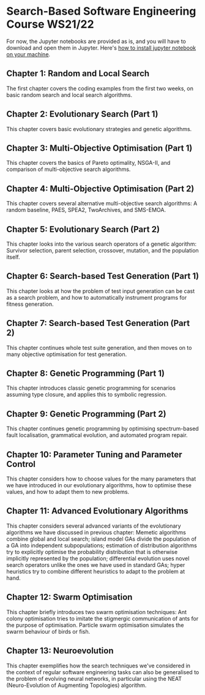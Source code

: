# Search-Based Software Engineering Course WS21/22

For now, the Jupyter notebooks are provided as is, and you will have to download and open them in Jupyter. Here's [how to install jupyter notebook on your machine](https://www.dataquest.io/blog/jupyter-notebook-tutorial/).


## Chapter 1: Random and Local Search

The first chapter covers the coding examples from the first two weeks, on basic random search and local search algorithms.

## Chapter 2: Evolutionary Search (Part 1)

This chapter covers basic evolutionary strategies and genetic algorithms.

## Chapter 3: Multi-Objective Optimisation (Part 1)

This chapter covers the basics of Pareto optimality, NSGA-II, and comparison
of multi-objective search algorithms.

## Chapter 4: Multi-Objective Optimisation (Part 2)

This chapter covers several alternative multi-objective search algorithms:
A random baseline, PAES, SPEA2, TwoArchives, and SMS-EMOA.

## Chapter 5: Evolutionary Search (Part 2)

This chapter looks into the various search operators of a genetic algorithm:
Survivor selection, parent selection, crossover, mutation, and the
population itself.

## Chapter 6: Search-based Test Generation (Part 1)

This chapter looks at how the problem of test input generation can be cast
as a search problem, and how to automatically instrument programs for
fitness generation. 

## Chapter 7: Search-based Test Generation (Part 2)

This chapter continues whole test suite generation, and then moves on to
many objective optimisation for test generation.

## Chapter 8: Genetic Programming (Part 1)

This chapter introduces classic genetic programming for scenarios assuming
type closure, and applies this to symbolic regression.

## Chapter 9: Genetic Programming (Part 2)

This chapter continues genetic programming by optimising spectrum-based
fault localisation, grammatical evolution, and automated program repair.

## Chapter 10: Parameter Tuning and Parameter Control

This chapter considers how to choose values for the many parameters that we
have introduced in our evolutionary algorithms, how to optimise these
values, and how to adapt them to new problems.

## Chapter 11: Advanced Evolutionary Algorithms

This chapter considers several advanced variants of the evolutionary
algorithms we have discussed in previous chapter: Memetic algorithms combine
global and local search; island model GAs divide the population of a GA into
independent subpopulations; estimation of distribution algorithms try to
explicitly optimise the probability distribution that is otherwise
implicitly represented by the population; differential evolution uses novel
search operators unlike the ones we have used in standard GAs; hyper 
heuristics try to combine different heuristics to adapt to the problem at hand.

## Chapter 12: Swarm Optimisation

This chapter briefly introduces two swarm optimisation techniques: Ant colony optimisation
tries to imitate the stigmergic communication of ants for the purpose of
optimisation. Particle swarm optimisation simulates the swarm behaviour of
birds or fish.

## Chapter 13: Neuroevolution

This chapter exemplifies how the search techniques we've considered in the
context of regular software engineering tasks can also be generalised to the
problem of evolving neural networks, in particular using the NEAT
(Neuro-Evolution of Augmenting Topologies) algorithm.
